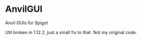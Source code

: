 # AnvilGUI
Anvil GUIs for Spigot

Util broken in 1.12.2, just a small fix to that. Not my original code.

